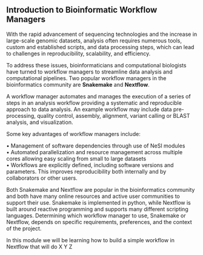 ## Introduction to Bioinformatic Workflow Managers
  
  
With the rapid advancement of sequencing technologies and the increase in large-scale genomic datasets, analysis often requires numerous tools, custom and established scripts, and data processing steps, which can lead to challenges in reproducibility, scalability, and efficiency.  

To address these issues, bioinformaticians and computational biologists have turned to workflow managers to streamline data analysis and computational pipelines. Two popular workflow managers in the bioinformatics community are **Snakemake** and **Nextflow**.

A workflow manager automates and manages the execution of a series of steps in an analysis workflow providing a systematic and reproducible approach to data analysis. An example workflow may include data pre-processing, quality control, assembly, alignment, variant calling or BLAST analysis, and visualization.


Some key advantages of workflow managers include: 

•	Management of software dependencies through use of NeSI modules  
•	Automated parallelization and resource management across multiple cores allowing easy scaling from small to large datasets  
•	Workflows are explicitly defined, including software versions and parameters. This improves reproducibility both internally and by collaborators or other users.   

Both Snakemake and Nextflow are popular in the bioinformatics community and both have many online resources and active user communities to support their use. Snakemake is implemented in python, while Nextflow is built around reactive programming and supports many different scripting languages. Determining which workflow manager to use, Snakemake or Nextflow, depends on specific requirements, preferences, and the context of the project. 

In this module we will be learning how to build a simple workflow in Nextflow that will do X Y Z 
